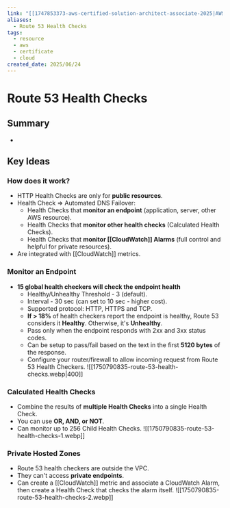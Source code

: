 ```yaml
---
link: "[[1747853373-aws-certified-solution-architect-associate-2025|AWS Certified Solution Architect Associate 2025]]"
aliases:
  - Route 53 Health Checks
tags:
  - resource
  - aws
  - certificate
  - cloud
created_date: 2025/06/24
---
```

# Route 53 Health Checks
## Summary
- 
## Key Ideas
### How does it work?
- HTTP Health Checks are only for **public resources**.
- Health Check => Automated DNS Failover:
	- Health Checks that **monitor an endpoint** (application, server, other AWS resource).
	- Health Checks that **monitor other health checks** (Calculated Health Checks).
	- Health Checks that **monitor [[CloudWatch]] Alarms** (full control and helpful for private resources). 
- Are integrated with [[CloudWatch]] metrics.
### Monitor an Endpoint
- **15 global health checkers will check the endpoint health**
	- Healthy/Unhealthy Threshold - 3 (default).
	- Interval - 30 sec (can set to 10 sec - higher cost).
	- Supported protocol: HTTP, HTTPS and TCP.
	- **If > 18%** of health checkers report the endpoint is healthy, Route 53 considers it **Healthy**. Otherwise, it's **Unhealthy**.
	- Pass only when the endpoint responds with 2xx and 3xx status codes.
	- Can be setup to pass/fail based on the text in the first **5120 bytes** of the response.
	- Configure your router/firewall to allow incoming request from Route 53 Health Checkers.
![[1750790835-route-53-health-checks.webp|400]]
### Calculated Health Checks
- Combine the results of **multiple Health Checks** into a single Health Check.
- You can use **OR, AND, or NOT**.
- Can monitor up to 256 Child Health Checks.
![[1750790835-route-53-health-checks-1.webp]]
### Private Hosted Zones
- Route 53 health checkers are outside the VPC.
- They can't access **private endpoints**.
- Can create a [[CloudWatch]] metric and associate a CloudWatch Alarm, then create a Health Check that checks the alarm itself.
![[1750790835-route-53-health-checks-2.webp]]
